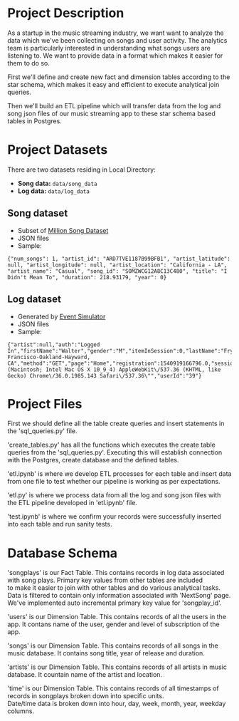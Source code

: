 # Project Description

As a startup in the music streaming industry, we want want to analyze the data which we've been collecting on songs and user activity. The   analytics team is particularly interested in understanding what songs users are listening to. We want to provide data in a format which makes it easier for them to do so.

First we'll define and create new fact and dimension tables according to the star schema, which makes it easy and efficient to execute analytical join queries.

Then we'll build an ETL pipeline which will transfer data from the log and song json files of our music streaming app to these star schema based tables in Postgres.

# Project Datasets
There are two datasets residing in Local Directory:

- **Song data:** `data/song_data`
- **Log data:** `data/log_data`

## Song dataset
- Subset of [Million Song Dataset](http://millionsongdataset.com)
- JSON files
- Sample:
```
{"num_songs": 1, "artist_id": "ARD7TVE1187B99BFB1", "artist_latitude": null, "artist_longitude": null, "artist_location": "California - LA", "artist_name": "Casual", "song_id": "SOMZWCG12A8C13C480", "title": "I Didn't Mean To", "duration": 218.93179, "year": 0}
```

## Log dataset
- Generated by [Event Simulator](https://github.com/Interana/eventsim)
- JSON files
- Sample:
```
{"artist":null,"auth":"Logged In","firstName":"Walter","gender":"M","itemInSession":0,"lastName":"Frye","length":null,"level":"free","location":"San Francisco-Oakland-Hayward, CA","method":"GET","page":"Home","registration":1540919166796.0,"sessionId":38,"song":null,"status":200,"ts":1541105830796,"userAgent":"\"Mozilla\/5.0 (Macintosh; Intel Mac OS X 10_9_4) AppleWebKit\/537.36 (KHTML, like Gecko) Chrome\/36.0.1985.143 Safari\/537.36\"","userId":"39"}
```

# Project Files

First we should define all the table create queries and insert statements in the 'sql_queries.py' file.

'create_tables.py' has all the functions which executes the create table queries from the 'sql_queries.py'. Executing this will establish connection with the Postgres, create database and the defined tables.

'etl.ipynb' is where we develop ETL processes for each table and insert data from one file to test whether our pipeline is working as per expectations.

'etl.py' is where we process data from all the log and song json files with the ETL pipeline developed in 'etl.ipynb' file.

'test.ipynb' is where we confirm your records were successfully inserted into each table and run sanity tests.

# Database Schema

'songplays' is our Fact Table. This contains records in log data associated with song plays. Primary key values from other tables are included  
to make it easier to join with other tables and do various analytical tasks. Data is filtered to contain only information associated with 'NextSong' page. We've implemented auto incremental primary key value for 'songplay_id'.

'users' is our Dimension Table. This contains records of all the users in the app. It contans name of the user, gender and level of subscription of the app.

'songs' is our Dimension Table. This contains records of all songs in the music database. It contains song title, year of release and duration.

'artists' is our Dimension Table. This contains records of all artists in music database. It countain name of the artist and location.

'time' is our Dimension Table. This contains records of all timestamps of records in songplays broken down into specific units.  
Date/time data is broken down into hour, day, week, month, year, weekday columns.
